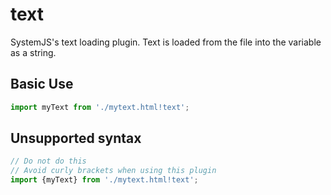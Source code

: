text
===========

SystemJS's text loading plugin. Text is loaded from the file into the variable as a string.

Basic Use
---

```javascript
import myText from './mytext.html!text';
```

Unsupported syntax
---

```javascript
// Do not do this
// Avoid curly brackets when using this plugin
import {myText} from './mytext.html!text';
```

